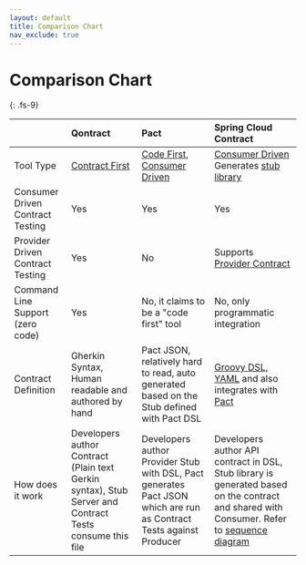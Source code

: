 ```yaml
---
layout: default
title: Comparison Chart
nav_exclude: true
---
```

# Comparison Chart
{: .fs-9}

|              | Qontract| Pact  | Spring Cloud Contract |
|:-------------|:--------|:------|:--------|
| Tool Type    | [Contract First](/faqs.html#what-is-contract-first) | [Code First, Consumer Driven](https://docs.pact.io/#consumer-driven-contracts) | [Consumer Driven](https://spring.io/projects/spring-cloud-contract) Generates [stub library](https://cloud.spring.io/spring-cloud-static/spring-cloud-contract/2.2.2.RELEASE/reference/html/getting-started.html#getting-started-three-second-tour) |
| Consumer Driven Contract Testing | Yes | Yes | Yes |
| Provider Driven Contract Testing | Yes | No | Supports [Provider Contract](https://cloud.spring.io/spring-cloud-contract/reference/html/documentation-overview.html#working-with-spring-cloud-contract) |
| Command Line Support (zero code) | Yes | No, it claims to be a "code first" tool | No, only programmatic integration |
| Contract Definition | Gherkin Syntax, Human readable and authored by hand | Pact JSON, relatively hard to read, auto generated based on the Stub defined with Pact DSL | [Groovy DSL, YAML](https://cloud.spring.io/spring-cloud-static/spring-cloud-contract/2.2.2.RELEASE/reference/html/getting-started.html#getting-started-what-is-a-contract) and also integrates with [Pact](https://cloud.spring.io/spring-cloud-static/spring-cloud-contract/2.2.0.M2/reference/html/howto.html#how-to-generate-pact-from-scc) |
| How does it work | Developers author Contract (Plain text Gerkin syntax), Stub Server and Contract Tests consume this file | Developers author Provider Stub with DSL, Pact generates Pact JSON which are run as Contract Tests against Producer | Developers author API contract in DSL, Stub library is generated based on the contract and shared with Consumer. Refer to [sequence diagram](https://cloud.spring.io/spring-cloud-static/spring-cloud-contract/2.2.2.RELEASE/reference/html/getting-started.html#getting-started-three-second-tour) |

